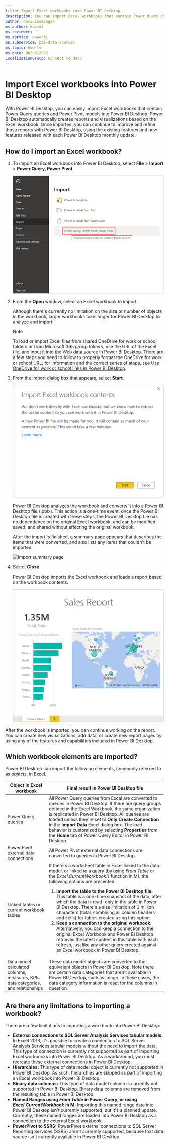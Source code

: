 ```yaml
---
title: Import Excel workbooks into Power BI Desktop
description: You can import Excel workbooks that contain Power Query queries and Power Pivot models into Power BI Desktop.
author: davidiseminger
ms.author: davidi
ms.reviewer: ''
ms.service: powerbi
ms.subservice: pbi-data-sources
ms.topic: how-to
ms.date: 06/03/2022
LocalizationGroup: Connect to data
---
```

# Import Excel workbooks into Power BI Desktop
With Power BI Desktop, you can easily import Excel workbooks that contain Power Query queries and Power Pivot models into Power BI Desktop. Power BI Desktop automatically creates reports and visualizations based on the Excel workbook. Once imported, you can continue to improve and refine those reports with Power BI Desktop, using the existing features and new features released with each Power BI Desktop monthly update.

## How do I import an Excel workbook?
1. To import an Excel workbook into Power BI Desktop, select **File** > **Import** > **Power Query, Power Pivot**.

   ![Import Excel workbook](media/desktop-import-excel-workbooks/importexceltopbi_1.png)


2. From the **Open** window, select an Excel workbook to import. 

   Although there's currently no limitation on the size or number of objects in the workbook, larger workbooks take longer for Power BI Desktop to analyze and import.

   > [!NOTE]
   > To load or import Excel files from shared OneDrive for work or school folders or from Microsoft 365 group folders, use the URL of the Excel file, and input it into the Web data source in Power BI Desktop. There are a few steps you need to follow to properly format the OneDrive for work or school URL; for information and the correct series of steps, see [Use OneDrive for work or school links in Power BI Desktop](desktop-use-onedrive-business-links.md).
   > 
   > 

3. From the import dialog box that appears, select **Start**.

   ![Import Excel workbook contents](media/desktop-import-excel-workbooks/import-excel-power-bi-5.png)


   Power BI Desktop analyzes the workbook and converts it into a Power BI Desktop file (.pbix). This action is a one-time event; once the Power BI Desktop file is created with these steps, the Power BI Desktop file has no dependence on the original Excel workbook, and can be modified, saved, and shared without affecting the original workbook.

   After the import is finished, a summary page appears that describes the items that were converted, and also lists any items that couldn't be imported.

   ![Import summary page](media/desktop-import-excel-workbooks/importexceltopbi_3.png)

4. Select **Close**. 

   Power BI Desktop imports the Excel workbook and loads a report based on the workbook contents.

   ![Loaded import report](media/desktop-import-excel-workbooks/importexceltopbi_4.png)

After the workbook is imported, you can continue working on the report. You can create new visualizations, add data, or create new report pages by using any of the features and capabilities included in Power BI Desktop.

## Which workbook elements are imported?
Power BI Desktop can import the following elements, commonly referred to as *objects*, in Excel.

| Object in Excel workbook | Final result in Power BI Desktop file |
| --- | --- |
| Power Query queries |All Power Query queries from Excel are converted to queries in Power BI Desktop. If there are query groups defined in the Excel Workbook, the same organization is replicated in Power BI Desktop. All queries are loaded unless they're set to **Only Create Connection** in the **Import Data** Excel dialog box. The load behavior is customized by selecting **Properties** from the **Home** tab of Power Query Editor in Power BI Desktop. |
| Power Pivot external data connections |All Power Pivot external data connections are converted to queries in Power BI Desktop. |
| Linked tables or current workbook tables |If there's a worksheet table in Excel linked to the data model, or linked to a query (by using *From Table* or the *Excel.CurrentWorkbook()* function in M), the following options are presented: <ol><li><b>Import the table to the Power BI Desktop file</b>. This table is a one-time snapshot of the data, after which the data is read-only in the table in Power BI Desktop. There's a size limitation of 1 million characters (total, combining all column headers and cells) for tables created using this option.</li><li><b>Keep a connection to the original workbook</b>. Alternatively, you can keep a connection to the original Excel Workbook and Power BI Desktop retrieves the latest content in this table with each refresh, just like any other query created against an Excel workbook in Power BI Desktop.</li></ul> |
| Data model calculated columns, measures, KPIs, data categories, and relationships |These data model objects are converted to the equivalent objects in Power BI Desktop. Note there are certain data categories that aren't available in Power BI Desktop, such as Image. In these cases, the data category information is reset for the columns in question. |

## Are there any limitations to importing a workbook?
There are a few limitations to importing a workbook into Power BI Desktop:

* **External connections to SQL Server Analysis Services tabular models:** In Excel 2013, it's possible to create a connection to SQL Server Analysis Services tabular models without the need to import the data. This type of connection is currently not supported as part of importing Excel workbooks into Power BI Desktop. As a workaround, you must recreate these external connections in Power BI Desktop.
* **Hierarchies:** This type of data model object is currently not supported in Power BI Desktop. As such, hierarchies are skipped as part of importing an Excel workbook into Power BI Desktop.
* **Binary data columns:** This type of data model column is currently not supported in Power BI Desktop. Binary data columns are removed from the resulting table in Power BI Desktop.
* **Named Ranges using** ***From Table*** **in Power Query, or using** ***Excel.CurrentWorkbook*** **in M:** Importing this named range data into Power BI Desktop isn't currently supported, but it's a planned update. Currently, these named ranges are loaded into Power BI Desktop as a connection to the external Excel workbook.
* **PowerPivot to SSRS:** PowerPivot external connections to SQL Server Reporting Services (SSRS) aren't currently supported, because that data source isn't currently available in Power BI Desktop.

